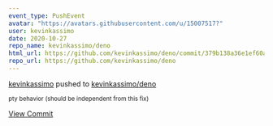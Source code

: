 ```yaml
---
event_type: PushEvent
avatar: "https://avatars.githubusercontent.com/u/15007517?"
user: kevinkassimo
date: 2020-10-27
repo_name: kevinkassimo/deno
html_url: https://github.com/kevinkassimo/deno/commit/379b138a36e1ef60a9b2d9dbf8b460f42ff58eb8
repo_url: https://github.com/kevinkassimo/deno
---
```


<a href='https://github.com/kevinkassimo' target='_blank'>kevinkassimo</a> pushed to <a href='https://github.com/kevinkassimo/deno' target='_blank'>kevinkassimo/deno</a>

<small>pty behavior (should be independent from this fix)</small>

<a href='https://github.com/kevinkassimo/deno/commit/379b138a36e1ef60a9b2d9dbf8b460f42ff58eb8' target='_blank'>View Commit</a>